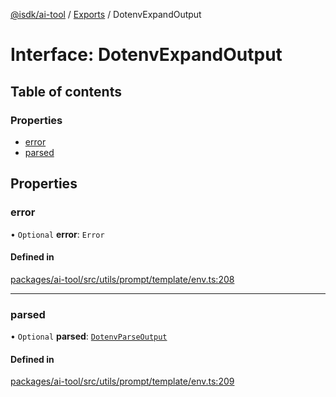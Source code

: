 [@isdk/ai-tool](../README.md) / [Exports](../modules.md) / DotenvExpandOutput

# Interface: DotenvExpandOutput

## Table of contents

### Properties

- [error](DotenvExpandOutput.md#error)
- [parsed](DotenvExpandOutput.md#parsed)

## Properties

### error

• `Optional` **error**: `Error`

#### Defined in

[packages/ai-tool/src/utils/prompt/template/env.ts:208](https://github.com/isdk/ai-tool.js/blob/787e914a1f5dab2d24312399a6f123f0e8360403/src/utils/prompt/template/env.ts#L208)

___

### parsed

• `Optional` **parsed**: [`DotenvParseOutput`](DotenvParseOutput.md)

#### Defined in

[packages/ai-tool/src/utils/prompt/template/env.ts:209](https://github.com/isdk/ai-tool.js/blob/787e914a1f5dab2d24312399a6f123f0e8360403/src/utils/prompt/template/env.ts#L209)
